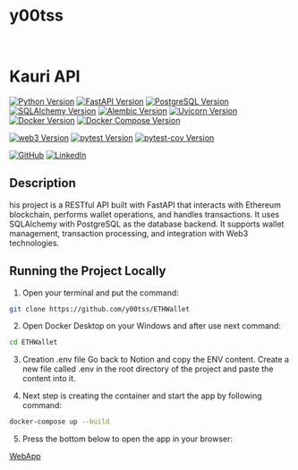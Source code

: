 
# y00tss


<br>

# Kauri API

[![Python Version](https://img.shields.io/badge/Python-3.10-blue.svg)](https://www.python.org/downloads/release/python-3100/)
[![FastAPI Version](https://img.shields.io/badge/FastAPI-0.95.0-blue.svg)](https://fastapi.tiangolo.com/)
[![PostgreSQL Version](https://img.shields.io/badge/PostgreSQL-15-green.svg)](https://www.postgresql.org/docs/15/release-15-0.html)
[![SQLAlchemy Version](https://img.shields.io/badge/SQLAlchemy-2.0.0-blue.svg)](https://docs.sqlalchemy.org/en/20/)
[![Alembic Version](https://img.shields.io/badge/Alembic-1.10.4-yellow.svg)](https://alembic.sqlalchemy.org/)
[![Uvicorn Version](https://img.shields.io/badge/Uvicorn-0.22.0-yellow.svg)](https://www.uvicorn.org/)
[![Docker Version](https://img.shields.io/badge/Docker-20.10.8-blue.svg)](https://www.docker.com/)
[![Docker Compose Version](https://img.shields.io/badge/Docker%20Compose-1.29.2-blue.svg)](https://docs.docker.com/compose/)

[![web3 Version](https://img.shields.io/badge/Web3-5.0.0-blue.svg)](https://web3py.readthedocs.io/en/stable/)
[![pytest Version](https://img.shields.io/badge/pytest-7.2.1-yellow.svg)](https://docs.pytest.org/en/stable/)
[![pytest-cov Version](https://img.shields.io/badge/pytest--cov-4.0.0-yellow.svg)](https://pytest-cov.readthedocs.io/en/latest/)

[![GitHub](https://img.shields.io/badge/GitHub-100000?style=for-the-badge&logo=github&logoColor=white)](https://github.com/y00tss)
[![LinkedIn](https://img.shields.io/badge/LinkedIn-0A66C2?style=for-the-badge&logo=linkedin&logoColor=white)](https://www.linkedin.com/in/mykhailoshepelenko/)

## Description
his project is a RESTful API built with FastAPI that interacts with Ethereum blockchain, performs wallet operations, and handles transactions. It uses SQLAlchemy with PostgreSQL as the database backend. It supports wallet management, transaction processing, and integration with Web3 technologies.

## Running the Project Locally

1. Open your terminal and put the command:
```bash
git clone https://github.com/y00tss/ETHWallet
```
2. Open Docker Desktop on your Windows and after use next command:
```bash
cd ETHWallet
```
3. Creation .env file
Go back to Notion and copy the ENV content. Create a new file called .env in the root directory of the project and paste the content into it.

4. Next step is creating the container and start the app by following command:
```bash
docker-compose up --build
```
5. Press the bottom below to open the app in your browser:

<a href="http://localhost:8001/docs" target="_blank">WebApp</a>

